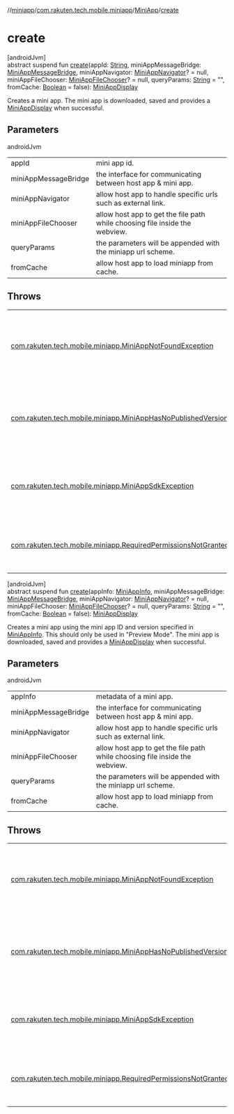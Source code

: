 //[miniapp](../../../index.md)/[com.rakuten.tech.mobile.miniapp](../index.md)/[MiniApp](index.md)/[create](create.md)

# create

[androidJvm]\
abstract suspend fun [create](create.md)(appId: [String](https://kotlinlang.org/api/latest/jvm/stdlib/kotlin/-string/index.html), miniAppMessageBridge: [MiniAppMessageBridge](../../com.rakuten.tech.mobile.miniapp.js/-mini-app-message-bridge/index.md), miniAppNavigator: [MiniAppNavigator](../../com.rakuten.tech.mobile.miniapp.navigator/-mini-app-navigator/index.md)? = null, miniAppFileChooser: [MiniAppFileChooser](../../com.rakuten.tech.mobile.miniapp.file/-mini-app-file-chooser/index.md)? = null, queryParams: [String](https://kotlinlang.org/api/latest/jvm/stdlib/kotlin/-string/index.html) = "", fromCache: [Boolean](https://kotlinlang.org/api/latest/jvm/stdlib/kotlin/-boolean/index.html) = false): [MiniAppDisplay](../-mini-app-display/index.md)

Creates a mini app. The mini app is downloaded, saved and provides a [MiniAppDisplay](../-mini-app-display/index.md) when successful.

## Parameters

androidJvm

| | |
|---|---|
| appId | mini app id. |
| miniAppMessageBridge | the interface for communicating between host app & mini app. |
| miniAppNavigator | allow host app to handle specific urls such as external link. |
| miniAppFileChooser | allow host app to get the file path while choosing file inside the webview. |
| queryParams | the parameters will be appended with the miniapp url scheme. |
| fromCache | allow host app to load miniapp from cache. |

## Throws

| | |
|---|---|
| [com.rakuten.tech.mobile.miniapp.MiniAppNotFoundException](../-mini-app-not-found-exception/index.md) | when the specified project ID does not have any mini app exist on the server. |
| [com.rakuten.tech.mobile.miniapp.MiniAppHasNoPublishedVersionException](../-mini-app-has-no-published-version-exception/index.md) | when the specified mini app ID exists on the server but has no published versions |
| [com.rakuten.tech.mobile.miniapp.MiniAppSdkException](../-mini-app-sdk-exception/index.md) | when there is any other issue during fetching, downloading or creating the view. |
| [com.rakuten.tech.mobile.miniapp.RequiredPermissionsNotGrantedException](../-required-permissions-not-granted-exception/index.md) | when the required permissions of the manifest are not granted. |

[androidJvm]\
abstract suspend fun [create](create.md)(appInfo: [MiniAppInfo](../-mini-app-info/index.md), miniAppMessageBridge: [MiniAppMessageBridge](../../com.rakuten.tech.mobile.miniapp.js/-mini-app-message-bridge/index.md), miniAppNavigator: [MiniAppNavigator](../../com.rakuten.tech.mobile.miniapp.navigator/-mini-app-navigator/index.md)? = null, miniAppFileChooser: [MiniAppFileChooser](../../com.rakuten.tech.mobile.miniapp.file/-mini-app-file-chooser/index.md)? = null, queryParams: [String](https://kotlinlang.org/api/latest/jvm/stdlib/kotlin/-string/index.html) = "", fromCache: [Boolean](https://kotlinlang.org/api/latest/jvm/stdlib/kotlin/-boolean/index.html) = false): [MiniAppDisplay](../-mini-app-display/index.md)

Creates a mini app using the mini app ID and version specified in [MiniAppInfo](../-mini-app-info/index.md). This should only be used in "Preview Mode". The mini app is downloaded, saved and provides a [MiniAppDisplay](../-mini-app-display/index.md) when successful.

## Parameters

androidJvm

| | |
|---|---|
| appInfo | metadata of a mini app. |
| miniAppMessageBridge | the interface for communicating between host app & mini app. |
| miniAppNavigator | allow host app to handle specific urls such as external link. |
| miniAppFileChooser | allow host app to get the file path while choosing file inside the webview. |
| queryParams | the parameters will be appended with the miniapp url scheme. |
| fromCache | allow host app to load miniapp from cache. |

## Throws

| | |
|---|---|
| [com.rakuten.tech.mobile.miniapp.MiniAppNotFoundException](../-mini-app-not-found-exception/index.md) | when the specified project ID does not have any mini app exist on the server. |
| [com.rakuten.tech.mobile.miniapp.MiniAppHasNoPublishedVersionException](../-mini-app-has-no-published-version-exception/index.md) | when the specified mini app ID exists on the server but has no published versions |
| [com.rakuten.tech.mobile.miniapp.MiniAppSdkException](../-mini-app-sdk-exception/index.md) | when there is any other issue during fetching, downloading or creating the view. |
| [com.rakuten.tech.mobile.miniapp.RequiredPermissionsNotGrantedException](../-required-permissions-not-granted-exception/index.md) | when the required permissions of the manifest are not granted. |
